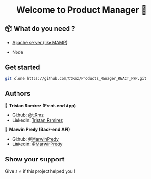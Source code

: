 <h1 align="center">Welcome to Product Manager 👋</h1>

## 📦 What do you need ?

- [Apache server (like MAMP)](https://www.mamp.info/fr/)

- [Node](https://nodejs.org/en/)

## Get started

```sh
git clone https://github.com/ttRmz/Products_Manager_REACT_PHP.git
```

## Authors

👤 **Tristan Ramirez (Front-end App)**

- Github: [@ttRmz](https://github.com/ttRmz)
- LinkedIn: [Tristan Ramirez](https://www.linkedin.com/in/tristan-ramirez-06347a132/)

👤 **Marwin Predy (Back-end API)**

- Github: [@MarwinPredy](https://github.com/MarwinPredy)
- LinkedIn: [@MarwinPredy](https://linkedin.com/in/MarwinPredy)

## Show your support

Give a ⭐️ if this project helped you !
